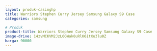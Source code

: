 ```yaml
---
layout: produk-casinghp
title: Warriors Stephen Curry Jersey Samsung Galaxy S9 Case
categories: samsung

# Produk
product-title: Warriors Stephen Curry Jersey Samsung Galaxy S9 Case
image-drive: 14zvMCKVM2JzL0GWak0uRlK6itXu3lu0Z
harga: 90000
---
```

